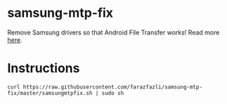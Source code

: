 # samsung-mtp-fix
Remove Samsung drivers so that Android File Transfer works! Read more [here](https://medium.com/@farazfazli/how-i-reverse-engineered-keis-and-sidesync-and-fixed-mtp-8949acbb1c29).

# Instructions
```
curl https://raw.githubusercontent.com/farazfazli/samsung-mtp-fix/master/samsungmtpfix.sh | sudo sh
```

